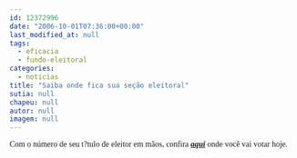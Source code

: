 ```yaml
---
id: 12372996
date: "2006-10-01T07:36:00+00:00"
last_modified_at: null
tags:
  - eficacia
  - fundo-eleitoral
categories:
  - noticias
title: "Saiba onde fica sua seção eleitoral"
sutia: null
chapeu: null
autor: null
imagem: null
---
```

<p><P><FONT face=Verdana>Com o número de seu t?tulo de eleitor em mãos, confira <STRONG><EM><A href=\"https://jc3.uol.com.br/especiais/eleicoes2006/canal.php?canal=26&amp;pai=6\" target=_blank>aqui</A></EM></STRONG>&nbsp;</FONT><FONT face=Verdana>onde você vai votar hoje.</FONT></P> </p>
